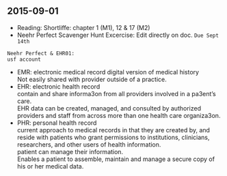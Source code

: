 2015-09-01  
----------------------------------------------------  
* Reading: Shortliffe: chapter 1 (M1), 12 & 17 (M2)   
* Neehr Perfect Scavenger Hunt Excercise: Edit directly on doc. `Due Sept 14th`  
``` 
Neehr Perfect & EHR01:
usf account
```
* EMR: electronic medical record
  digital version of medical history  
  Not easily shared with provider outside of a practice.  
* EHR: electronic health record  
  contain	and	share	informa3on	from	all	providers	involved	in	a	pa3ent’s	care.  
  EHR	data	can	be	created,	managed,	and	consulted	by authorized	providers	and	staff	from	across	more	than	one	health	care	organiza3on.	
* PHR: personal health record  
  current approach to medical records in that they are created by, and reside with patients who grant permissions to institutions, clinicians, researchers, and other users of health information.  
  patient can manage their information.   
  Enables a patient to assemble, maintain and manage a secure copy of his or her medical data.  


